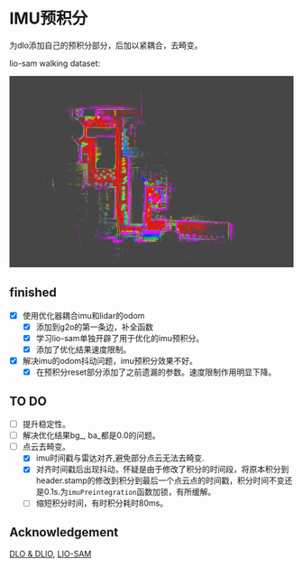 # IMU预积分

为dlo添加自己的预积分部分，后加以紧耦合，去畸变。

lio-sam walking dataset:
<p align="center">
    <img src="./doc/imgs/xio_walk.png" alt="drawing" width="720"/>
</p>

## finished
- [X] 使用优化器耦合imu和lidar的odom
    - [X] 添加到g2o的第一条边，补全函数
    - [X] 学习lio-sam单独开辟了用于优化的imu预积分。
    - [X] 添加了优化结果速度限制。
- [X] 解决imu的odom抖动问题，imu预积分效果不好。
    - [X] 在预积分reset部分添加了之前遗漏的参数。速度限制作用明显下降。
## TO DO
- [ ] 提升稳定性。
- [ ] 解决优化结果bg_, ba_都是0.0的问题。
- [ ] 点云去畸变。
    - [X] imu时间戳与雷达对齐,避免部分点云无法去畸变.
    - [X] 对齐时间戳后出现抖动，怀疑是由于修改了积分的时间段，将原本积分到header.stamp的修改到积分到最后一个点云点的时间戳，积分时间不变还是0.1s.为`imuPreintegration`函数加锁，有所缓解。
    - [ ] 缩短积分时间，有时积分耗时80ms。

## Acknowledgement
[DLO & DLIO](https://github.com/vectr-ucla), [LIO-SAM](https://github.com/TixiaoShan/LIO-SAM)